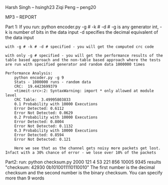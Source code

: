 Harsh Singh – hsingh23
Ziqi Peng – peng20

MP3 – REPORT

Part 1:
    If you run: python encoder.py -g # -k # -d # 
    -g is any generator int,
    -k is number of bits in the data input
    -d specifies the decimal equivalent of the data input

    with -g # -k # -d # specified - you will get the computed crc code

    with only -g # specified - you will get the performance results of the table based approach and the non-table based approach where the tests are run with specified generator and random data 1000000 times

    Performance Analysis:
        python encoder.py -g 9
        Stats - 1000000 runs - random data
        CRC:  19.4423699379
        <timeit-src>:2: SyntaxWarning: import * only allowed at module level
        CRC Table:  3.49995803833
        0.1 Probability with 10000 Executions
        Error Detected: 0.6112
        Error Not Detected: 0.0629
        0.2 Probability with 10000 Executions
        Error Detected: 0.8004
        Error Not Detected: 0.1132
        0.3 Probability with 10000 Executions
        Error Detected: 0.8594
        Error Not Detected: 0.121

        Here we see that as the channel gets noisy more packets get lost. Infact with a 30% chance of error - we lose over 10% of the packets 


Part2:
    run: python checksum.py 2000 121 4 53 221 856 10005 9345
    results "checksum: 42930 0b1010011110110010"
    The first number is the decimal checksum and the second number is the binary checksum.
    You can specify more than 9 words
